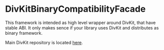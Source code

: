 # DivKitBinaryCompatibilityFacade

This framework is intended as high level wrapper around DivKit, that have stable ABI.
It only makes sence if your library uses DivKit and distributes as binary framework.

Main DivKit repository is located [here](https://github.com/divkit/divkit).
